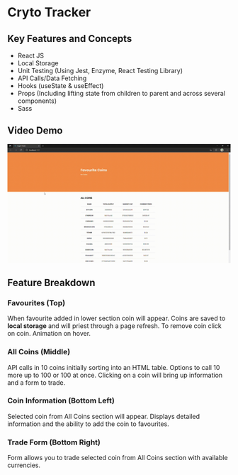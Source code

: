 # Cryto Tracker

## Key Features and Concepts

-   React JS
-   Local Storage
-   Unit Testing (Using Jest, Enzyme, React Testing Library)
-   API Calls/Data Fetching
-   Hooks (useState & useEffect)
-   Props (Including lifting state from children to parent and across several components)
-   Sass

## Video Demo

![Demo](demo.gif)

## Feature Breakdown

### Favourites (Top)

When favourite added in lower section coin will appear. Coins are saved to **local storage** and will priest through a page refresh. To remove coin click on coin. Animation on hover.

### All Coins (Middle)

API calls in 10 coins initially sorting into an HTML table. Options to call 10 more up to 100 or 100 at once. Clicking on a coin will bring up information and a form to trade.

### Coin Information (Bottom Left)

Selected coin from All Coins section will appear. Displays detailed information and the ability to add the coin to favourites.

### Trade Form (Bottom Right)

Form allows you to trade selected coin from All Coins section with available currencies.
